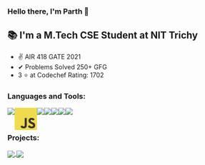 ### Hello there, I'm Parth 👋
## 📚 I'm a M.Tech CSE Student at NIT Trichy

- ✌ AIR 418 GATE 2021
- ✔ Problems Solved 250+ GFG
- 3 ⭐ at Codechef Rating: 1702

### Languages and Tools:
<img align="left" height="50" src="https://github.com/isocpp/logos/blob/master/cpp_logo.png" />
<img align="left" height="50" src="https://github.com/voodootikigod/logo.js/blob/master/js.png" />
<img align="left" height="50" src="https://www.w3.org/html/logo/badge/html5-badge-h-solo.png" />
<img align="left" height="50" src="https://image.flaticon.com/icons/png/512/919/919826.png" />
<img align="left" height="50" src="https://upload.wikimedia.org/wikipedia/commons/c/c3/Python-logo-notext.svg" />
<img align="left" height="50" src="https://upload.wikimedia.org/wikipedia/commons/2/27/PHP-logo.svg" />
<img align="left" height="50" src="https://www.mysql.com/common/logos/logo-mysql-170x115.png" />
<br/><br/>

### Projects:
  
<a href="https://github.com/ParthP27/Image-Inpainting">
  <img align="center" src="https://github-readme-stats.vercel.app/api/pin/?username=ParthP27&repo=Image-Inpainting&theme=dark" />
</a>
<a href="https://github.com/ParthP27/Elocutor-An-Assistant-for-Specially-Abled">
 <img align="center" src="https://github-readme-stats.vercel.app/api/pin/?username=ParthP27&repo=Elocutor-An-Assistant-for-Specially-Abled&theme=dark" />
</a>
